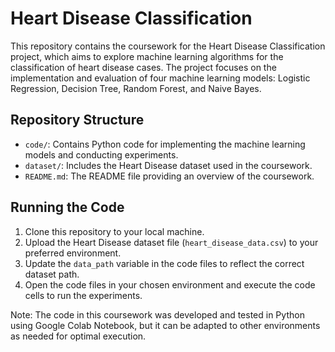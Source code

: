 # Heart Disease Classification

This repository contains the coursework for the Heart Disease Classification project, which aims to explore machine learning algorithms for the classification of heart disease cases. The project focuses on the implementation and evaluation of four machine learning models: Logistic Regression, Decision Tree, Random Forest, and Naive Bayes.

## Repository Structure

- `code/`: Contains Python code for implementing the machine learning models and conducting experiments.
- `dataset/`: Includes the Heart Disease dataset used in the coursework.
- `README.md`: The README file providing an overview of the coursework.

## Running the Code

1. Clone this repository to your local machine.
2. Upload the Heart Disease dataset file (`heart_disease_data.csv`) to your preferred environment.
3. Update the `data_path` variable in the code files to reflect the correct dataset path.
4. Open the code files in your chosen environment and execute the code cells to run the experiments.

Note: The code in this coursework was developed and tested in Python using Google Colab Notebook, but it can be adapted to other environments as needed for optimal execution.
